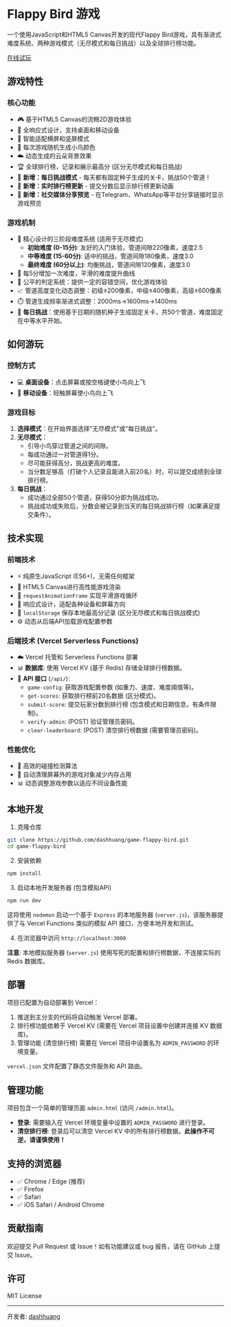 # Flappy Bird 游戏

一个使用JavaScript和HTML5 Canvas开发的现代Flappy Bird游戏，具有渐进式难度系统、两种游戏模式（无尽模式和每日挑战）以及全球排行榜功能。

[在线试玩](https://flappybird.huang.co)

## 游戏特性

### 核心功能
- 🎮 基于HTML5 Canvas的流畅2D游戏体验
- 📱 全响应式设计，支持桌面和移动设备
- 🔄 智能适配横屏和竖屏模式
- 🌈 每次游戏随机生成小鸟颜色
- ☁️ 动态生成的云朵背景效果
- 🏆 全球排行榜，记录和展示最高分 (区分无尽模式和每日挑战)
- 🏅 **新增：每日挑战模式** - 每天都有固定种子生成的关卡，挑战50个管道！
- 🔄 **新增：实时排行榜更新** - 提交分数后显示排行榜更新动画
- 🔗 **新增：社交媒体分享预览** - 在Telegram、WhatsApp等平台分享链接时显示游戏预览

### 游戏机制
- 🔄 精心设计的三阶段难度系统 (适用于无尽模式)
  - **初始难度 (0-15分)**: 友好的入门体验，管道间隙220像素，速度2.5
  - **中等难度 (15-60分)**: 适中的挑战，管道间隙180像素，速度3.0
  - **最终难度 (60分以上)**: 均衡挑战，管道间隙120像素，速度3.0
- 🎯 每5分增加一次难度，平滑的难度提升曲线
- 🌟 公平的判定系统：提供一定的容错空间，优化游戏体验
- 📈 管道高度变化动态调整：初级±200像素，中级±400像素，高级±600像素
- ⏱️ 管道生成频率渐进式调整：2000ms→1600ms→1400ms
- 📅 **每日挑战**：使用基于日期的随机种子生成固定关卡，共50个管道，难度固定在中等水平开始。

## 如何游玩

### 控制方式
- 💻 **桌面设备**：点击屏幕或按空格键使小鸟向上飞
- 📱 **移动设备**：轻触屏幕使小鸟向上飞

### 游戏目标
1.  **选择模式**：在开始界面选择"无尽模式"或"每日挑战"。
2.  **无尽模式**：
    *   引导小鸟穿过管道之间的间隙。
    *   每成功通过一对管道得1分。
    *   尽可能获得高分，挑战更高的难度。
    *   当分数足够高（打破个人记录且能进入前20名）时，可以提交成绩到全球排行榜。
3.  **每日挑战**：
    *   成功通过全部50个管道，获得50分即为挑战成功。
    *   挑战成功或失败后，分数会被记录到当天的每日挑战排行榜（如果满足提交条件）。

## 技术实现

### 前端技术
- ⚡️ 纯原生JavaScript (ES6+)，无需任何框架
- 🎨 HTML5 Canvas进行高性能游戏渲染
- 🔄 `requestAnimationFrame` 实现平滑游戏循环
- 📱 响应式设计，适配各种设备和屏幕方向
- 💾 `localStorage` 保存本地最高分记录 (区分无尽模式和每日挑战模式)
- ⚙️ 动态从后端API加载游戏配置参数

### 后端技术 (Vercel Serverless Functions)
- ☁️ Vercel 托管和 Serverless Functions 部署
- 📊 **数据库**: 使用 Vercel KV (基于 Redis) 存储全球排行榜数据。
- 🔌 **API 接口** (`/api/`):
    - `game-config`: 获取游戏配置参数 (如重力、速度、难度阈值等)。
    - `get-scores`: 获取排行榜前20名数据 (区分模式)。
    - `submit-score`: 提交玩家分数到排行榜 (包含模式和日期信息，有条件限制)。
    - `verify-admin`: (POST) 验证管理员密码。
    - `clear-leaderboard`: (POST) 清空排行榜数据 (需要管理员密码)。

### 性能优化
- 🚀 高效的碰撞检测算法
- 🧹 自动清理屏幕外的游戏对象减少内存占用
- 📊 动态调整游戏参数以适应不同设备性能

## 本地开发

1.  克隆仓库
```bash
git clone https://github.com/dashhuang/game-flappy-bird.git
cd game-flappy-bird
```

2.  安装依赖
```bash
npm install
```

3.  启动本地开发服务器 (包含模拟API)
```bash
npm run dev
```
   这将使用 `nodemon` 启动一个基于 `Express` 的本地服务器 (`server.js`)，该服务器提供了与 Vercel Functions 类似的模拟 API 接口，方便本地开发和测试。

4.  在浏览器中访问 `http://localhost:3000`

**注意**: 本地模拟服务器 (`server.js`) 使用写死的配置和排行榜数据，不连接实际的 Redis 数据库。

## 部署

项目已配置为自动部署到 Vercel：
1.  推送到主分支的代码将自动触发 Vercel 部署。
2.  排行榜功能依赖于 Vercel KV (需要在 Vercel 项目设置中创建并连接 KV 数据库)。
3.  管理功能 (清空排行榜) 需要在 Vercel 项目中设置名为 `ADMIN_PASSWORD` 的环境变量。

`vercel.json` 文件配置了静态文件服务和 API 路由。

## 管理功能

项目包含一个简单的管理页面 `admin.html` (访问 `/admin.html`)。

- **登录**: 需要输入在 Vercel 环境变量中设置的 `ADMIN_PASSWORD` 进行登录。
- **清空排行榜**: 登录后可以清空 Vercel KV 中的所有排行榜数据。**此操作不可逆，请谨慎使用！**

## 支持的浏览器

- ✅ Chrome / Edge (推荐)
- ✅ Firefox
- ✅ Safari
- ✅ iOS Safari / Android Chrome

## 贡献指南

欢迎提交 Pull Request 或 Issue！如有功能建议或 bug 报告，请在 GitHub 上提交 Issue。

## 许可

MIT License

---

开发者: [dashhuang](https://github.com/dashhuang)
